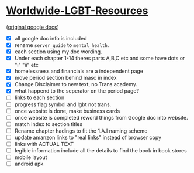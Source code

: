 
# [Worldwide-LGBT-Resources](https://pongopaws.github.io/Worldwide-LGBT-Resources/)

([original google docs](https://docs.google.com/document/d/1eLLK7EXLlJCDyJaAQXykwKjKp0m5XphUI_erLkgu8_0/edit))

- [x] all google doc info is included
- [x] rename `server_guide` to `mental_health`.
- [x] each section using my doc wording. 
- [x] Under each chapter 1-14 theres parts A,B,C etc and some have dots or "i" "ii" etc
- [x] homelessness and financials are a independent page
- [x] move period section behind masc in index
- [x] Change Disclaimer to new text, no Trans academy.
- [x] what happend to the seperator on the period page?
- [ ] links to each section
- [ ] progress flag symbol and lgbt not trans.
- [ ] once website is done, make business cards
- [ ] once website is completed reword things from Google doc into website.
- [ ] match index to section titles
- [ ] Rename chapter hadings to fit the 1.A.I naming scheme
- [ ] update amanzon links to "real links" instead of browser copy 
- [ ] links with ACTUAL TEXT
- [ ] legible information include all the details to find the book in book stores
- [ ] mobile layout
- [ ] android apk
